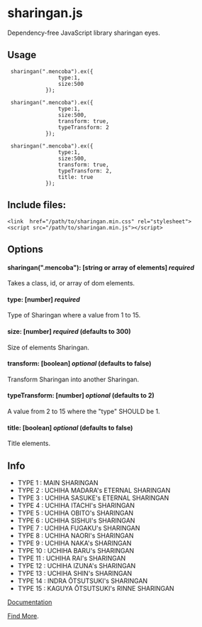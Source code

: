 # sharingan.js

Dependency-free JavaScript library sharingan eyes.

## Usage

```
 sharingan(".mencoba").ex({
                type:1,
                size:500
            });
```

```
 sharingan(".mencoba").ex({
                type:1,
                size:500,
                transform: true,
                typeTransform: 2
            });

```

```
 sharingan(".mencoba").ex({
                type:1,
                size:500,
                transform: true,
                typeTransform: 2,
                title: true
            });

```

## Include files:
```
<link  href="/path/to/sharingan.min.css" rel="stylesheet">
<script src="/path/to/sharingan.min.js"></script>
```

## Options

#### sharingan(".mencoba"): [string or array of elements] _required_

Takes a class, id, or array of dom elements.

#### type: [number] _required_

Type of Sharingan where a value from 1 to 15.

#### size: [number] _required_ (defaults to 300)

Size of elements Sharingan.

#### transform: [boolean] _optional_ (defaults to false)

Transform Sharingan into another Sharingan.

#### typeTransform: [number] _optional_ (defaults to 2)

A value from 2 to 15 where the "type" SHOULD be 1.

#### title: [boolean] _optional_ (defaults to false)

Title elements.

## Info

- TYPE 1 : MAIN SHARINGAN
- TYPE 2 : UCHIHA MADARA's ETERNAL SHARINGAN
- TYPE 3 : UCHIHA SASUKE's ETERNAL SHARINGAN
- TYPE 4 : UCHIHA ITACHI's SHARINGAN
- TYPE 5 : UCHIHA OBITO's SHARINGAN
- TYPE 6 : UCHIHA SISHUI's SHARINGAN
- TYPE 7 : UCHIHA FUGAKU's SHARINGAN
- TYPE 8 : UCHIHA NAORI's SHARINGAN
- TYPE 9 : UCHIHA NAKA's SHARINGAN
- TYPE 10 : UCHIHA BARU's SHARINGAN
- TYPE 11 : UCHIHA RAI's SHARINGAN
- TYPE 12 : UCHIHA IZUNA's SHARINGAN  
- TYPE 13 : UCHIHA SHIN's SHARINGAN
- TYPE 14 : INDRA ŌTSUTSUKI's SHARINGAN
- TYPE 15 : KAGUYA ŌTSUTSUKI's RINNE SHARINGAN

[Documentation](https://dimas-ak.web.app/documentation/sharingan)

[Find More](https://dimas-ak.web.app).
